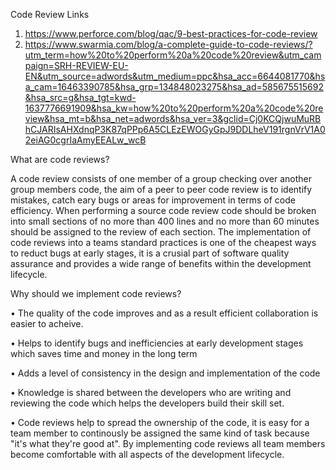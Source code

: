 Code Review Links 

1. https://www.perforce.com/blog/qac/9-best-practices-for-code-review
2. https://www.swarmia.com/blog/a-complete-guide-to-code-reviews/?utm_term=how%20to%20perform%20a%20code%20review&utm_campaign=SRH-REVIEW-EU-EN&utm_source=adwords&utm_medium=ppc&hsa_acc=6644081770&hsa_cam=16463390785&hsa_grp=134848023275&hsa_ad=585675515692&hsa_src=g&hsa_tgt=kwd-1637776691909&hsa_kw=how%20to%20perform%20a%20code%20review&hsa_mt=b&hsa_net=adwords&hsa_ver=3&gclid=Cj0KCQjwuMuRBhCJARIsAHXdnqP3K87qPPp6A5CLEzEWOGyGpJ9DDLheV191rgnVrV1A02eiAG0cgrIaAmyEEALw_wcB


What are code reviews?

A code review consists of one member of a group checking over another group members code, the aim of a peer to peer code review is to identify mistakes, catch eary bugs or areas for improvement in terms of code efficiency. When performing a source code review code should be broken into small sections of no more than 400 lines and no more than 60 minutes should be assigned to the review of each section. The implementation of code reviews into a teams standard practices is one of the cheapest ways to reduct bugs at early stages, it is a crusial part of software quality assurance and provides a wide range of benefits within the development lifecycle.   


Why should we implement code reviews?

• The quality of the code improves and as a result efficient collaboration is easier to acheive.

• Helps to identify bugs and inefficiencies at early development stages which saves time and money in the long term

• Adds a level of consistency in the design and implementation of the code 

• Knowledge is shared between the developers who are writing and reviewing the code which helps the developers build their skill set. 

• Code reviews help to spread the ownership of the code, it is easy for a team member to continously be assigned the same kind of task because "it's what they're good at". By implementing code reviews all team members become comfortable with all aspects of the development lifecycle. 

